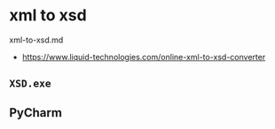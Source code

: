 # xml to xsd

xml-to-xsd.md

*   https://www.liquid-technologies.com/online-xml-to-xsd-converter

## `XSD.exe`

## PyCharm

